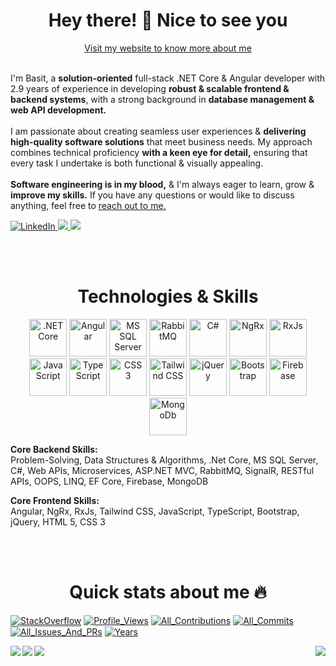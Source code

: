 
<!-- -->
<!-- -->
<!-- -->
<!-- -->
<!-- -->
<!-- -->
<!--                                                     About me -->
<!-- -->
<!-- -->
<!-- -->
<!-- -->
<!-- -->
<!-- -->
<div align="center">
<h1 align="center">Hey there! 👋 Nice to see you</h1>
<a href="https://devxbasit.surge.sh">Visit my website to know more about me</a>
<br />
<br />
</div>

<p>
I'm Basit, a <strong>solution-oriented</strong> full-stack .NET Core & Angular developer with 2.9 years of experience in developing <strong>robust & scalable frontend & backend systems</strong>, with a strong background in <strong>database management & web API development.</strong>
<br />
<br />
I am passionate about creating seamless user experiences & <strong>delivering high-quality software solutions</strong> that meet business needs. My approach combines technical proficiency <strong>with a keen eye for detail,</strong> ensuring that every task I undertake is both functional & visually appealing.
<br />
<br />
<strong>Software engineering is in my blood,</strong> & I'm always eager to learn, grow & <strong>improve my skills.</strong> If you have any questions or would like to discuss anything, feel free to <a href="https://devxbasit.surge.sh/contact">reach out to me.</a>
</p>
<p>
 <a href="https://linkedin.com/in/devxbasit" title="LinkedIn">
  <img src="https://img.icons8.com/color/64/linkedin.png" alt="LinkedIn"/>
 </a>
 <a href="mailto:basitshafi.dev@gmail.com" title="Mail to basitshafi.dev@gmail.com">
  <img src="https://img.icons8.com/arcade/64/send.png" />
 </a>
	</a>
 <a href="https://devxbasit.surge.sh" title="Visit my website">
  <img src="https://img.icons8.com/clouds/64/domain.png" />
 </a>
</p>



<!-- -->
<!-- -->
<!-- -->
<!-- -->
<!-- -->
<!-- -->
<!--                                                     Skills -->
<!-- -->
<!-- -->
<!-- -->
<!-- -->
<!-- -->
<!-- -->
<br />
<br />
<h1 align="center"><strong>Technologies & Skills</strong></h1>
<p align="center"> 
<img width="60" src="https://cdn.jsdelivr.net/gh/devicons/devicon@latest/icons/dotnetcore/dotnetcore-original.svg" alt=".NET Core" title=".NET Core" />
<img width="60" src="https://cdn.jsdelivr.net/gh/devicons/devicon@latest/icons/angular/angular-original.svg" alt="Angular" title="Angular"  />
<img width="60" src="https://cdn.jsdelivr.net/gh/devicons/devicon@latest/icons/microsoftsqlserver/microsoftsqlserver-original-wordmark.svg" alt="MS SQL Server" title="MS SQL Server" />
<img width="60" src="https://cdn.jsdelivr.net/gh/devicons/devicon@latest/icons/rabbitmq/rabbitmq-original.svg" alt="RabbitMQ" title="RabbitMQ" />
<img width="60" src="https://cdn.jsdelivr.net/gh/devicons/devicon@latest/icons/csharp/csharp-original.svg" alt="C#" title="C#" />
<img width="60" src="https://cdn.jsdelivr.net/gh/devicons/devicon@latest/icons/ngrx/ngrx-original.svg" alt="NgRx" title="NgRx" />
<img width="60" src="https://cdn.jsdelivr.net/gh/devicons/devicon@latest/icons/rxjs/rxjs-original.svg" alt="RxJs" title="RxJs" />
<img width="60" src="https://cdn.jsdelivr.net/gh/devicons/devicon@latest/icons/javascript/javascript-original.svg" alt="JavaScript" title="JavaScript" />
<img width="60" src="https://cdn.jsdelivr.net/gh/devicons/devicon@latest/icons/typescript/typescript-original.svg" alt="TypeScript" title="TypeScript" />
<img width="60" src="https://cdn.jsdelivr.net/gh/devicons/devicon@latest/icons/css3/css3-original.svg" alt="CSS 3" title="CSS 3" />
<img width="60" src="https://cdn.jsdelivr.net/gh/devicons/devicon@latest/icons/tailwindcss/tailwindcss-original.svg" alt="Tailwind CSS" title="Tailwind CSS" />
<img width="60" src="https://cdn.jsdelivr.net/gh/devicons/devicon@latest/icons/jquery/jquery-original.svg" alt="jQuery" title="jQuery" />
<img width="60" src="https://cdn.jsdelivr.net/gh/devicons/devicon@latest/icons/bootstrap/bootstrap-original.svg" alt="Bootstrap" title="Bootstrap" />
<img width="60" src="https://cdn.jsdelivr.net/gh/devicons/devicon@latest/icons/firebase/firebase-original.svg" alt="Firebase" title="Firebase" />
<img width="60" src="https://cdn.jsdelivr.net/gh/devicons/devicon@latest/icons/mongodb/mongodb-original.svg" alt="MongoDb" title="MongoDB" />
</p>


<p><strong>Core Backend Skills:</strong><br/>Problem-Solving, Data Structures & Algorithms, .Net Core, MS SQL Server, C#, Web APIs, Microservices, ASP.NET MVC, RabbitMQ, SignalR, RESTful APIs, OOPS, LINQ, EF Core, Firebase, MongoDB</p>
<p><strong>Core Frontend Skills:</strong><br/>Angular, NgRx, RxJs, Tailwind CSS, JavaScript, TypeScript, Bootstrap, jQuery, HTML 5, CSS 3</p>



<!-- -->
<!-- -->
<!-- -->
<!-- -->
<!-- -->
<!-- -->
<!--                                                     Stats About Me -->
<!-- -->
<!-- -->
<!-- -->
<!-- -->
<!-- -->
<!-- -->

<br />
<br />
<h1 align="center"><strong>Quick stats about me 🔥</strong></h1>
<p>
<a href="https://stackoverflow.com/users/16456741/"><img src="https://stackoverflow-badge.vercel.app/?userID=16456741" style="border-bottom:1px solid gray" alt="StackOverflow"/></a>
<a href="https://github.com/devxbasit/devxbasit"><img src="https://komarev.com/ghpvc/?username=devxbasit&label=ProfileViews" alt="Profile_Views"/></a>
<a href="https://github.com/devxbasit?tab=repositories"><img src="https://badges.strrl.dev/contributions/all/devxbasit" alt="All_Contributions"/></a>
<a href="https://github.com/devxbasit?tab=repositories"><img src="https://badges.strrl.dev/commits/all/devxbasit" alt="All_Commits"/></a>
<a href="https://github.com/devxbasit?tab=repositories"><img src="https://badges.strrl.dev/issues-and-prs/all/devxbasit" alt="All_Issues_And_PRs"/></a>
<a href="https://github.com/devxbasit/devxbasit"><img src="https://badges.strrl.dev/years/devxbasit" alt="Years" /></a>
</p>

<div>
<img align="left" src="https://streak-stats.demolab.com/?user=devxbasit&theme=react"/>
<img align="right" src="https://github-readme-stats.vercel.app/api?username=devxbasit&show_icons=true&theme=react&include_all_commits=true&count_private=true" />
<img align="left" src="https://github-readme-activity-graph.vercel.app/graph?username=devxbasit&theme=react" />
<img align="left" src="https://github-readme-stats.vercel.app/api/top-langs/?username=devxbasit&hide=php,java,scss,html,css,clojure,c%2B%2B&theme=react" />
</div>

